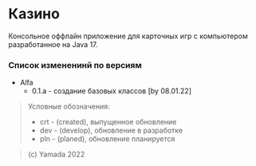 # Казино

Консольное оффлайн приложение для карточных игр с компьютером разработанное 
на Java 17.

### Список измененинй по версиям

- Alfa
  - 0.1.a - создание базовых классов [by 08.01.22]


> Условные обозначения:
> - crt - (created), выпущенное обновление
> - dev - (develop), обновление в разработке
> - pln - (planed), обновление планируется 


> (c) Yamada 2022